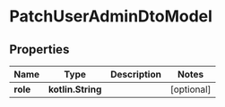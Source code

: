 
# PatchUserAdminDtoModel

## Properties
Name | Type | Description | Notes
------------ | ------------- | ------------- | -------------
**role** | **kotlin.String** |  |  [optional]



